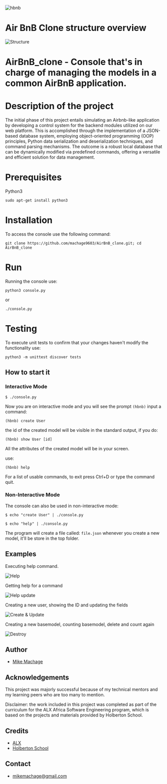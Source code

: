 ![hbnb](https://github.com/machage9603/AirBnB_clone/assets/139768288/0fea0a15-e99b-4029-aaf3-84122695c2fa)

# **Air BnB Clone structure overview**

![Structure](https://github.com/machage9603/AirBnB_clone/assets/139768288/4bbe8b1c-5258-4e35-8464-de6913bbdb1c)

# AirBnB_clone - Console that's in charge of managing the models in a common AirBnB application.

# Description of the project

The initial phase of this project entails simulating an Airbnb-like application by developing a control system for the backend modules utilized on our web platform. This is accomplished through the implementation of a JSON-based database system, employing object-oriented programming (OOP) principles, Python data serialization and deserialization techniques, and command parsing mechanisms. The outcome is a robust local database that can be dynamically modified via predefined commands, offering a versatile and efficient solution for data management.

# Prerequisites

Python3

```
sudo apt-get install python3
```

# Installation

To access the console use the following command:

```
git clone https://github.com/machage9603/AirBnB_clone.git; cd AirBnB_clone
```

# Run

Running the console use:

```
python3 console.py
```

or

```
./console.py
```

# Testing

To execute unit tests to confirm that your changes haven't modify the functionality use:

```
python3 -m unittest discover tests
```

## How to start it

### Interactive Mode

```
$ ./console.py
```

Now you are on interactive mode and you will see the prompt `(hbnb)`
input a command:

```
(hbnb) create User
```

the id of the created model will be visible in the standard output, if you do:

```
(hbnb) show User [id]
```

All the attributes of the created model will be in your screen.

use:

```
(hbnb) help
```

For a list of usable commands, to exit press Ctrl+D or type the command quit.

### Non-Interactive Mode

The console can also be used in non-interactive mode:

```
$ echo "create User" | ./console.py

$ echo "help" | ./console.py
```

The program will create a file called: `file.json` whenever you create a new model, it'll be store in the top folder.

## Examples

Executing help command.

![Help](https://github.com/daorejuela1/AirBnB_clone/blob/master/images/help.gif)

Getting help for a command

![Help update](https://github.com/daorejuela1/AirBnB_clone/blob/master/images/help%20update.gif)

Creating a new user, showing the ID and updating the fields

![Create & Update](https://github.com/daorejuela1/AirBnB_clone/blob/master/images/create%20user%20and%20update.gif)

Creating a new basemodel, counting basemodel, delete and count again

![Destroy](https://github.com/daorejuela1/AirBnB_clone/blob/master/images/destroy.gif)

## Author

- [Mike Machage](https://twitter.com/machage_)

## Acknowledgements

This project was majorly successful because of my technical mentors and my learning peers who are too many to mention.

Disclaimer: the work included in this project was completed as part of the curriculum for the ALX Africa Software Engineering program, which is based on the projects and materials provided by Holberton School.

## Credits

- [ALX](https://www.alxafrica.com/)
- [Holberton School](https://www.holbertonschool.com/)

## Contact

- mikemachage@gmail.com
